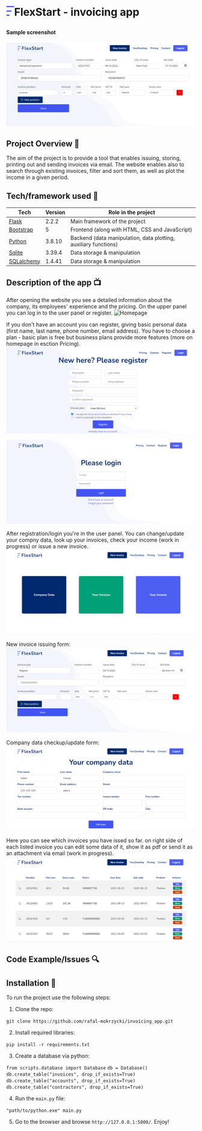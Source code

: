 <h1 align="left">

<br>

<p align="left">
<img src="static\assets\img\logo.png"  alt="Logo">FlexStart - invoicing app
</p>

</h1>

<h4 align="left">Sample screenshot</h4>

<p align="left">
  <a >
    <img src="static\assets\img\screenshots\general_screen.jpg"
         alt="Screenshot">
  </a>
</p>

## Project Overview 🎉

The aim of the project is to provide a tool that enables issuing, storing, printing out and sending invoices via email. The website enables also to search through existing invoices, filter and sort them, as well as plot the income in a given period.

## Tech/framework used 🔧

| Tech | Version | Role in the project |
| - | - | - |
| [Flask](https://flask.palletsprojects.com/en/2.2.x/) | 2.2.2 | Main framework of the project |
| [Bootstrap](https://getbootstrap.com/) | 5 | Frontend (along with HTML, CSS and JavaScript) |
| [Python](https://www.python.org/) | 3.8.10 | Backend (data manipulation, data plotting, auxiliary functions) |
| [Sqlite](https://www.sqlite.org/index.html) | 3.39.4 | Data storage & manipulation |
| [SQLalchemy](https://www.sqlalchemy.org/) | 1.4.41 | Data storage & manipulation |


## Description of the app 📺

<p align="left">
After opening the website you see a detailed information about the company, its employees' experience and the pricing. On the upper panel you can log in to the user panel or register.
    <img src="static\assets\img\screenshots\homepage.jpg" alt="Homepage">
</p>
<p align="left">
If you don't have an account you can register, giving basic personal data (first name, last name, phone number, email address). You have to choose a plan - basic plan is free but business plans provide more features (more on homepage in esction Pricing).
    <img src="static\assets\img\screenshots\register.jpg" alt="Register">
</p>
<p align="left">
    <img src="static\assets\img\screenshots\login.jpg" alt="Login">
</p>
<p align="left">
After registration/login you're in the user panel. You can change/update your compny data, look up your invoices, check your income (work in progress) or issue a new invoice.
    <img src="static\assets\img\screenshots\registered_user.jpg" alt="User panel">
</p>
<p align="left">
New invoice issuing form:
    <img src="static\assets\img\screenshots\new_invoice.jpg" alt="New invoice">
</p>

<p align="left">
Company data checkup/update form:
    <img src="static\assets\img\screenshots\your_company_data.jpg" alt="Company data">
</p>
<p align="left">
Here you can see which invoices you have issed so far. on right side of each listed invoice you can edit some data of it, show it as pdf or send it as an attachment via email (work in progress).
    <img src="static\assets\img\screenshots\your_invoices.jpg" alt="All invoices">
</p>

## Code Example/Issues 🔍


## Installation 💾

To run the project use the following steps:
1. Clone the repo:

`git clone https://github.com/rafal-mokrzycki/invoicing_app.git`

2. Install required libraries:

`pip install -r requirements.txt`

3. Create a database via python:

`from scripts.database import Database`
`db = Database()`
`db.create_table("invoices", drop_if_exists=True)`
`db.create_table("accounts", drop_if_exists=True)`
`db.create_table("contractors", drop_if_exists=True)`

4. Run the `main.py` file:

`"path/to/python.exe" main.py`

5. Go to the browser and browse `http://127.0.0.1:5000/`. Enjoy!
